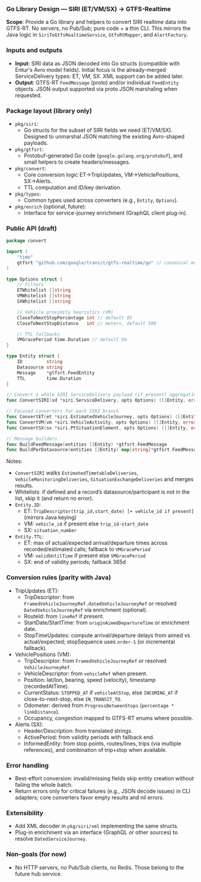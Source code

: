 ### Go Library Design — SIRI (ET/VM/SX) → GTFS-Realtime

**Scope**: Provide a Go library and helpers to convert SIRI realtime data into GTFS-RT. No servers, no Pub/Sub; pure code + a thin CLI. This mirrors the Java logic in `SiriToGtfsRealtimeService`, `GtfsRtMapper`, and `AlertFactory`.

### Inputs and outputs
- **Input**: SIRI data as JSON decoded into Go structs (compatible with Entur's Avro model fields). Initial focus is the already-merged ServiceDelivery types: ET, VM, SX. XML support can be added later.
- **Output**: GTFS-RT `FeedMessage` (proto) and/or individual `FeedEntity` objects. JSON output supported via proto JSON marshaling when requested.

### Package layout (library only)
- `pkg/siri`:
  - Go structs for the subset of SIRI fields we need (ET/VM/SX). Designed to unmarshal JSON matching the existing Avro-shaped payloads.
- `pkg/gtfsrt`:
  - Protobuf-generated Go code (`google.golang.org/protobuf`), and small helpers to create headers/messages.
- `pkg/convert`:
  - Core conversion logic ET→TripUpdates, VM→VehiclePositions, SX→Alerts.
  - TTL computation and ID/key derivation.
- `pkg/types`:
  - Common types used across converters (e.g., `Entity`, `Options`).
- `pkg/enrich` (optional, future):
  - Interface for service-journey enrichment (GraphQL client plug-in).

### Public API (draft)
```go
package convert

import (
    "time"
    gtfsrt "github.com/google/transit/gtfs-realtime/go" // canonical module path TBD
)

type Options struct {
    // Filters
    ETWhitelist []string
    VMWhitelist []string
    SXWhitelist []string

    // Vehicle proximity heuristics (VM)
    CloseToNextStopPercentage int // default 95
    CloseToNextStopDistance   int // meters, default 500

    // TTL fallbacks
    VMGracePeriod time.Duration // default 5m
}

type Entity struct {
    ID         string
    Datasource string
    Message    *gtfsrt.FeedEntity
    TTL        time.Duration
}

// Convert a whole SIRI ServiceDelivery payload (if present) aggregating ET/VM/SX.
func ConvertSIRI(sd *siri.ServiceDelivery, opts Options) ([]Entity, error)

// Focused converters for each SIRI branch
func ConvertET(et *siri.EstimatedVehicleJourney, opts Options) ([]Entity, error)
func ConvertVM(vm *siri.VehicleActivity, opts Options) ([]Entity, error)
func ConvertSX(sx *siri.PtSituationElement, opts Options) ([]Entity, error)

// Message builders
func BuildFeedMessage(entities []Entity) *gtfsrt.FeedMessage
func BuildPerDatasource(entities []Entity) map[string]*gtfsrt.FeedMessage
```

Notes:
- `ConvertSIRI` walks `EstimatedTimetableDeliveries`, `VehicleMonitoringDeliveries`, `SituationExchangeDeliveries` and merges results.
- Whitelists: if defined and a record’s datasource/participant is not in the list, skip it (and return no error).
- `Entity.ID`:
  - ET: `TripDescriptor(trip_id,start_date) [+ vehicle_id if present]` (mirrors Java keying)
  - VM: `vehicle_id` if present else `trip_id-start_date`
  - SX: `situation_number`
- `Entity.TTL`:
  - ET: max of actual/expected arrival/departure times across recorded/estimated calls; fallback to `VMGracePeriod`
  - VM: `validUntilTime` if present else `VMGracePeriod`
  - SX: end of validity periods; fallback 365d

### Conversion rules (parity with Java)
- TripUpdates (ET):
  - TripDescriptor: from `FramedVehicleJourneyRef.datedVehicleJourneyRef` or resolved `DatedVehicleJourneyRef` via enrichment (optional).
  - RouteId: from `lineRef` if present.
  - StartDate/StartTime: from `originAimedDepartureTime` or enrichment date.
  - StopTimeUpdates: compute arrival/departure delays from aimed vs actual/expected; stopSequence uses `order-1` (or incremental fallback).
- VehiclePositions (VM):
  - TripDescriptor: from `FramedVehicleJourneyRef` or resolved `VehicleJourneyRef`.
  - VehicleDescriptor: from `vehicleRef` when present.
  - Position: lat/lon, bearing, speed (velocity), timestamp (recordedAtTime).
  - CurrentStatus: `STOPPED_AT` if `vehicleAtStop`, else `INCOMING_AT` if close-to-next-stop, else `IN_TRANSIT_TO`.
  - Odometer: derived from `ProgressBetweenStops` (`percentage * linkDistance`).
  - Occupancy, congestion mapped to GTFS-RT enums where possible.
- Alerts (SX):
  - Header/Description: from translated strings.
  - ActivePeriod: from validity periods with fallback end.
  - InformedEntity: from stop points, routes/lines, trips (via multiple references), and combination of trip+stop when available.

### Error handling
- Best-effort conversion: invalid/missing fields skip entity creation without failing the whole batch.
- Return errors only for critical failures (e.g., JSON decode issues) in CLI adapters; core converters favor empty results and nil errors.

### Extensibility
- Add XML decoder in `pkg/siri/xml` implementing the same structs.
- Plug-in enrichment via an interface (GraphQL or other sources) to resolve `DatedServiceJourney`.

### Non-goals (for now)
- No HTTP servers, no Pub/Sub clients, no Redis. Those belong to the future hub service.


